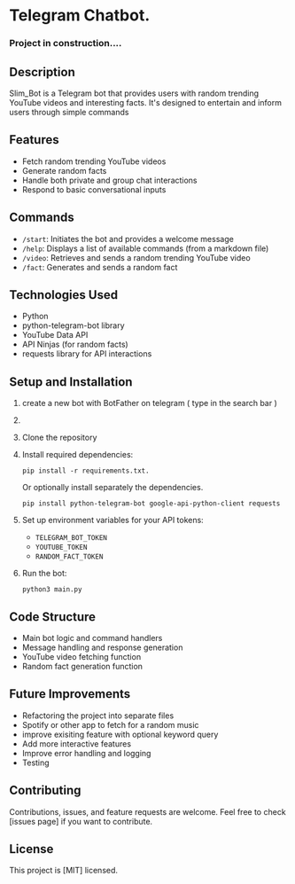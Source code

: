# Telegram Chatbot.

### Project in construction....

## Description
Slim_Bot is a Telegram bot that provides users with random trending YouTube videos and interesting facts. It's designed to entertain and inform users through simple commands

## Features
- Fetch random trending YouTube videos
- Generate random facts
- Handle both private and group chat interactions
- Respond to basic conversational inputs

## Commands
- `/start`: Initiates the bot and provides a welcome message
- `/help`: Displays a list of available commands (from a markdown file)
- `/video`: Retrieves and sends a random trending YouTube video
- `/fact`: Generates and sends a random fact

## Technologies Used
- Python
- python-telegram-bot library
- YouTube Data API
- API Ninjas (for random facts)
- requests library for API interactions

## Setup and Installation
1. create a new bot with BotFather on telegram ( type in the search bar )
2. 
3. Clone the repository
4. Install required dependencies:
   ```
   pip install -r requirements.txt.
   ```
   Or optionally install separately the dependencies.

   ```
   pip install python-telegram-bot google-api-python-client requests
   ```
5. Set up environment variables for your API tokens:
   - `TELEGRAM_BOT_TOKEN`
   - `YOUTUBE_TOKEN`
   - `RANDOM_FACT_TOKEN`
6. Run the bot:
   ```
   python3 main.py
   ```

## Code Structure
- Main bot logic and command handlers
- Message handling and response generation
- YouTube video fetching function
- Random fact generation function

## Future Improvements
- Refactoring the project into separate files
- Spotify or other app to fetch for a random music
- improve exisiting feature with optional keyword query
- Add more interactive features
- Improve error handling and logging
- Testing

## Contributing
Contributions, issues, and feature requests are welcome. Feel free to check [issues page] if you want to contribute.

## License
This project is [MIT] licensed.